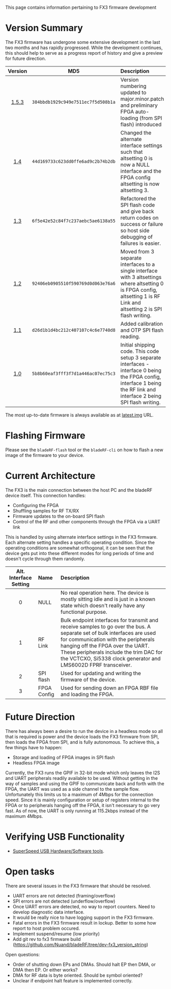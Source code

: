 This page contains information pertaining to FX3 firmware development

# Version Summary #

The FX3 firmware has undergone some extensive development in the last two months and has rapidly progressed.  While the development continues, this should help to serve as a progress report of history and give a preview for future direction.

| Version | MD5                                |Description |
| :-----: | :--------------------------------: |:---------- |
| [1.5.3] | `384bbdb1929c949e7511ec7f5d508b1a` | Version numbering updated to major.minor.patch and preliminary FPGA auto-loading (from SPI flash) introduced |
| [1.4]   | `44d169733c623dd0ffe6ad9c2b74b2db` | Changed the alternate interface settings such that altsetting 0 is now a NULL interface and the FPGA config altsetting is now altsetting 3. |
| [1.3]   | `6f5e42e52c84f7c237aebc5ae6138a55` | Refactored the SPI flash code and give back return codes on success or failure so host side debugging of failures is easier. |
| [1.2]   | `92406eb0905510f590769d0d063e76a6` | Moved from 3 separate interfaces to a single interface with 3 altsettings where altsetting 0 is FPGA config, altsetting 1 is RF Link and altsetting 2 is SPI flash writing. |
| [1.1]   | `d26d1b1d4bc212c407107c4c6e7740d8` | Added calibration and OTP SPI flash reading. |
| [1.0]   | `5b8b60eaf3fff3f7d1a446ac07ec75c3` | Initial shipping code.  This code setup 3 separate interfaces - interface 0 being the FPGA config, interface 1 being the RF link and interface 2 being SPI flash writing. |

The most up-to-date firmware is always available as at [latest.img] URL.

[latest.img]: http://nuand.com/fx3/latest.img
[1.5.3]: http://nuand.com/fx3/1.5.3.img
[1.4]: http://nuand.com/fx3/1.4.img
[1.3]: http://nuand.com/fx3/1.3.img
[1.2]: http://nuand.com/fx3/1.2.img
[1.1]: http://nuand.com/fx3/1.1.img
[1.0]: http://nuand.com/fx3/1.0.img

# Flashing Firmware #

Please see the `bladeRF-flash` tool or the `bladeRF-cli` on how to flash a new image of the firmware to your device.

# Current Architecture #

The FX3 is the main connection between the host PC and the bladeRF device itself.  This connection handles:

- Configuring the FPGA
- Shuffling samples for RF TX/RX
- Firmware updates to the on-board SPI flash
- Control of the RF and other components through the FPGA via a UART link

This is handled by using alternate interface settings in the FX3 firmware.  Each alternate setting handles a specific operating condition.  Since the operating conditions are somewhat orthogonal, it can be seen that the device gets put into these different modes for long periods of time and doesn't cycle through them randomly.

| Alt. Interface Setting | Name | Description |
| :--------------------: | :--- | :---------- |
| 0                      | NULL | No real operation here.  The device is mostly sitting idle and is just in a known state which doesn't really have any functional purpose. |
| 1                      | RF Link | Bulk endpoint interfaces for transmit and receive samples to go over the bus.  A separate set of bulk interfaces are used for communication with the peripherals hanging off the FPGA over the UART.  These peripherals include the trim DAC for the VCTCXO, Si5338 clock generator and LMS6002D FPRF transceiver. |
| 2                      | SPI flash | Used for updating and writing the firmware of the device. |
| 3                      | FPGA Config | Used for sending down an FPGA RBF file and loading the FPGA. |

# Future Direction #

There has always been a desire to run the device in a headless mode so all that is required is power and the device loads the FX3 firmware from SPI, then loads the FPGA from SPI, and is fully autonomous.  To achieve this, a few things have to happen:

- Storage and loading of FPGA images in SPI flash
- Headless FPGA image

Currently, the FX3 runs the GPIF in 32-bit mode which only leaves the I2S and UART peripherals readily available to be used.  Without getting in the way of samples and using the GPIF to communicate back and forth with the FPGA, the UART was used as a side channel to the sample flow.  Unfortunately this limits us to a maximum of 4Mbps for the connection speed.  Since it is mainly configuration or setup of registers internal to the FPGA or to peripherals hanging off the FPGA, it isn't necessary to go very fast.  As of now, the UART is only running at 115.2kbps instead of the maximum 4Mbps.


# Verifying USB Functionality #
* [SuperSpeed USB Hardware/Software tools][ssusbtools].

[ssusbtools]: http://www.usb.org/developers/ssusb/ssusbtools/

# Open tasks #
There are several issues in the FX3 firmware that should be resolved. 

 - UART errors are not detected (framing/overflow)
 - SPI errors are not detected (underflow/overflow)
 - Once UART errors are detected, no way to report counters.  Need to develop diagnostic data interface.
 - It would be really nice to have logging support in the FX3 firmware.
 - Fatal errors in the FX3 firmware result in lockup.  Better to some how report to host problem occured.
 - Implement suspend/resume (low priority)
 - Add git rev to fx3 firmware build (https://github.com/Nuand/bladeRF/tree/dev-fx3_version_string)

Open questions:
 - Order of shutting down EPs and DMAs.  Should halt EP then DMA, or DMA then EP.  Or either works?
 - DMA for RF data is byte oriented.  Should be symbol oriented?
 - Unclear if endpoint halt feature is implemented correctly.